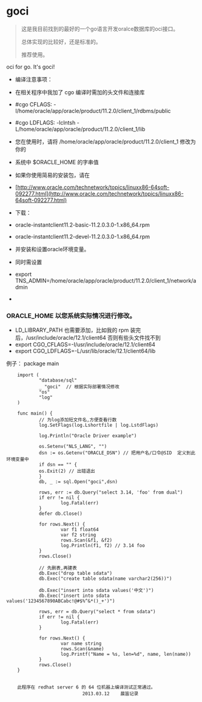 goci
====
> 这是我目前找到的最好的一个go语言开发oralce数据库的oci接口。
>
> 总体实现的比较好，还是标准的。
>
> 推荐使用。

oci for go. It's goci!

* 编译注意事项：
* 在相关程序中我加了 cgo 编译时需加的头文件和连接库
* #cgo CFLAGS: -I/home/oracle/app/oracle/product/11.2.0/client_1/rdbms/public
* #cgo LDFLAGS: -lclntsh -L/home/oracle/app/oracle/product/11.2.0/client_1/lib
* 您在使用时，请将 /home/oracle/app/oracle/product/11.2.0/client_1 修改为你的
* 系统中 $ORACLE_HOME 的字串值


* 如果你使用简易的安装包，请在
* [http://www.oracle.com/technetwork/topics/linuxx86-64soft-092277.html](http://www.oracle.com/technetwork/topics/linuxx86-64soft-092277.html)
* 下载：
* oracle-instantclient11.2-basic-11.2.0.3.0-1.x86_64.rpm 
* oracle-instantclient11.2-devel-11.2.0.3.0-1.x86_64.rpm
* 并安装和设置oracle环境变量。
* 同时需设置 
* export  TNS_ADMIN=/home/oracle/app/oracle/product/11.2.0/client_1/network/admin
* 
### ORACLE_HOME 以您系统实际情况进行修改。

* LD_LIBRARY_PATH 也需要添加，比如我的 rpm 装完后，/usr/include/oracle/12.1/client64  否则有些头文件找不到
* export CGO_CFLAGS=-I/usr/include/oracle/12.1/client64
* export CGO_LDFLAGS=-L/usr/lib/oracle/12.1/client64/lib

例子：
        package main

        import (
                "database/sql"
                _ "goci"  // 根据实际部署情况修改
                "os"
                "log"
        )

        func main() {
                // 为log添加短文件名,方便查看行数
                log.SetFlags(log.Lshortfile | log.LstdFlags)

                log.Println("Oracle Driver example")

                os.Setenv("NLS_LANG", "")
                dsn := os.Getenv("ORACLE_DSN") // 把用户名/口令@SID  定义到此环境变量中
                if dsn == "" {
        		os.Exit(2) // 出错退出
                }
                db, _ := sql.Open("goci",dsn)

                rows, err := db.Query("select 3.14, 'foo' from dual")
                if err != nil {
                        log.Fatal(err)
                }
                defer db.Close()

                for rows.Next() {
                        var f1 float64
                        var f2 string
                        rows.Scan(&f1, &f2)
                        log.Println(f1, f2) // 3.14 foo
                }
                rows.Close()

                // 先删表,再建表
                db.Exec("drop table sdata")
                db.Exec("create table sdata(name varchar2(256))")

                db.Exec("insert into sdata values('中文')")
                db.Exec("insert into sdata values('1234567890ABCabc!@#$%^&*()_+')")

                rows, err = db.Query("select * from sdata")
                if err != nil {
                        log.Fatal(err)
                }

                for rows.Next() {
                        var name string
                        rows.Scan(&name)
                        log.Printf("Name = %s, len=%d", name, len(name))
                }
                rows.Close()
        }


        此程序在 redhat server 6 的 64 位机器上编译测试正常通过。
                                2013.03.12    晨笛记录
